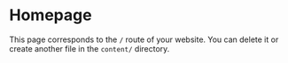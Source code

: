 # Homepage

This page corresponds to the `/` route of your website. You can delete it or create another file in the `content/` directory.
